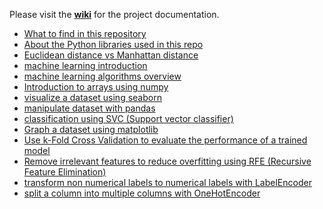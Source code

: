 Please visit the [**wiki**](https://github.com/ksator/Machine_Learning_with_Python/wiki) for the project documentation.    

- [What to find in this repository](https://github.com/ksator/Machine_Learning_with_Python/wiki/What-to-find-in-this-repository)
- [About the Python libraries used in this repo](https://github.com/ksator/Machine_Learning_with_Python/wiki/About-the-Python-libraries-used-in-this-repo)  
- [Euclidean distance vs Manhattan distance](https://github.com/ksator/Machine_Learning_with_Python/wiki/Euclidean-distance-vs-Manhattan-distance)  
- [machine learning introduction](https://github.com/ksator/Machine_Learning_with_Python/wiki/machine-learning-introduction)  
- [machine learning algorithms overview](https://github.com/ksator/Machine_Learning_with_Python/wiki/machine-learning-algorithms-overview)  
- [Introduction to arrays using numpy](https://github.com/ksator/Machine_Learning_with_Python/wiki/Introduction-to-arrays-using-numpy)  
- [visualize a dataset using seaborn](https://github.com/ksator/Machine_Learning_with_Python/wiki/visualize-a-dataset-using-seaborn)  
- [manipulate dataset with pandas](https://github.com/ksator/Machine_Learning_with_Python/wiki/manipulate-dataset-with-pandas)  
- [classification using SVC (Support vector classifier)](https://github.com/ksator/Machine_Learning_with_Python/wiki/classification-using-SVC-(Support-vector-classifier))   
- [Graph a dataset using matplotlib](https://github.com/ksator/Machine_Learning_with_Python/wiki/Graph-a-dataset-using-matplotlib)  
- [Use k-Fold Cross Validation to evaluate the performance of a trained model](https://github.com/ksator/Machine_Learning_with_Python/wiki/Use-k-Fold-Cross-Validation-to-evaluate-the-performance-of-a-trained-model)  
- [Remove irrelevant features to reduce overfitting using RFE (Recursive Feature Elimination)](https://github.com/ksator/Machine_Learning_with_Python/wiki/Remove-irrelevant-features-to-reduce-overfitting-using-RFE-(Recursive-Feature-Elimination))  
- [transform non numerical labels to numerical labels with LabelEncoder](https://github.com/ksator/Machine_Learning_with_Python/wiki/transform-non-numerical-labels-to-numerical-labels-with-LabelEncoder)      
- [split a column into multiple columns with OneHotEncoder](https://github.com/ksator/Machine_Learning_with_Python/wiki/split-a-column-into-multiple-columns-with-OneHotEncoder)  
